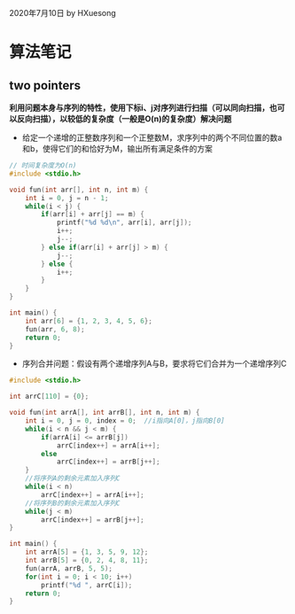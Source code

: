 2020年7月10日
by HXuesong



# 算法笔记
## two pointers
**利用问题本身与序列的特性，使用下标i、j对序列进行扫描（可以同向扫描，也可以反向扫描），以较低的复杂度（一般是O(n)的复杂度）解决问题**



- 给定一个递增的正整数序列和一个正整数M，求序列中的两个不同位置的数a和b，使得它们的和恰好为M，输出所有满足条件的方案
```c++
// 时间复杂度为O(n)
#include <stdio.h>

void fun(int arr[], int n, int m) {
    int i = 0, j = n - 1;
    while(i < j) {
        if(arr[i] + arr[j] == m) {
            printf("%d %d\n", arr[i], arr[j]);
            i++;
            j--;
        } else if(arr[i] + arr[j] > m) {
            j--;
        } else {
            i++;
        }
    }
}

int main() {
    int arr[6] = {1, 2, 3, 4, 5, 6};
    fun(arr, 6, 8);
    return 0;
}
```



- 序列合并问题：假设有两个递增序列A与B，要求将它们合并为一个递增序列C
```c++
#include <stdio.h>

int arrC[110] = {0};

void fun(int arrA[], int arrB[], int n, int m) {
    int i = 0, j = 0, index = 0;  //i指向A[0]，j指向B[0]
    while(i < n && j < m) {
        if(arrA[i] <= arrB[j])
            arrC[index++] = arrA[i++];
        else
            arrC[index++] = arrB[j++];
    }
    //将序列A的剩余元素加入序列C
    while(i < n)
        arrC[index++] = arrA[i++];
    //将序列B的剩余元素加入序列C
    while(j < m)
        arrC[index++] = arrB[j++];
}

int main() {
    int arrA[5] = {1, 3, 5, 9, 12};
    int arrB[5] = {0, 2, 4, 8, 11};
    fun(arrA, arrB, 5, 5);
    for(int i = 0; i < 10; i++)
        printf("%d ", arrC[i]);
    return 0;
}
```